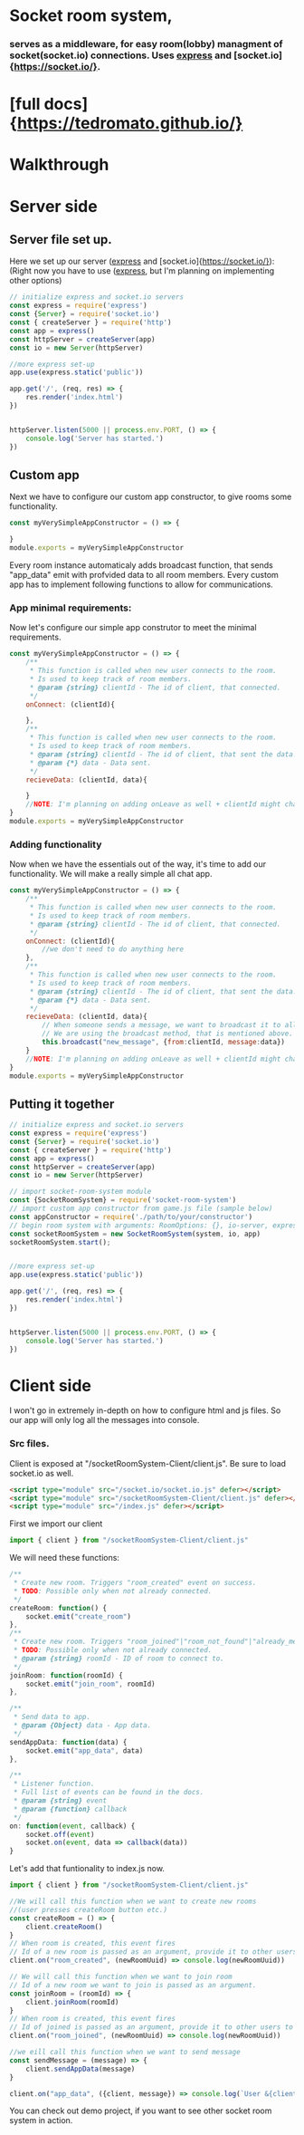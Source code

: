# Socket room system,
### serves as a middleware, for easy room(lobby) managment of socket(socket.io) connections. Uses [express](http://expressjs.com/) and [socket.io]{https://socket.io/}.

# [full docs]{https://tedromato.github.io/} 

# Walkthrough
# Server side
## Server file set up. 
Here we set up our server ([express](http://expressjs.com/) and [socket.io]{https://socket.io/}):
(Right now you have to use ([express](http://expressjs.com/), but I'm planning on implementing other options)
``` js
// initialize express and socket.io servers
const express = require('express')
const {Server} = require('socket.io')
const { createServer } = require('http')
const app = express()
const httpServer = createServer(app)
const io = new Server(httpServer)

//more express set-up
app.use(express.static('public'))

app.get('/', (req, res) => {
    res.render('index.html')
})


httpServer.listen(5000 || process.env.PORT, () => {
    console.log('Server has started.')
})
```

## Custom app
Next we have to configure our custom app constructor, to give rooms some functionality.
``` js 
const myVerySimpleAppConstructor = () => {

}
module.exports = myVerySimpleAppConstructor
```

Every room instance automaticaly adds broadcast function, that sends "app_data" emit with profvided data to all room members.
Every custom app has to implement following functions to allow for communications.
### App minimal requirements: 
Now let's configure our simple app construtor to meet the minimal requirements.
``` js
const myVerySimpleAppConstructor = () => {
    /**
     * This function is called when new user connects to the room. 
     * Is used to keep track of room members. 
     * @param {string} clientId - The id of client, that connected.
     */
    onConnect: (clientId){

    },
    /**
     * This function is called when new user connects to the room. 
     * Is used to keep track of room members. 
     * @param {string} clientId - The id of client, that sent the data.
     * @param {*} data - Data sent.
     */
    recieveData: (clientId, data){

    }
    //NOTE: I'm planning on adding onLeave as well + clientId might change into an object, with additional properties in the future.
}
module.exports = myVerySimpleAppConstructor
``` 
### Adding functionality
Now when we have the essentials out of the way, it's time to add our functionality.
We will make a really simple all chat app.
``` js
const myVerySimpleAppConstructor = () => {
    /**
     * This function is called when new user connects to the room. 
     * Is used to keep track of room members. 
     * @param {string} clientId - The id of client, that connected.
     */
    onConnect: (clientId){
        //we don't need to do anything here
    },
    /**
     * This function is called when new user connects to the room. 
     * Is used to keep track of room members. 
     * @param {string} clientId - The id of client, that sent the data.
     * @param {*} data - Data sent.
     */
    recieveData: (clientId, data){
        // When someone sends a message, we want to broadcast it to all users.
        // We are using the broadcast method, that is mentioned above.
        this.broadcast("new_message", {from:clientId, message:data})
    }
    //NOTE: I'm planning on adding onLeave as well + clientId might change into an object, with additional properties in the future.
}
module.exports = myVerySimpleAppConstructor
``` 

## Putting it together
``` js
// initialize express and socket.io servers
const express = require('express')
const {Server} = require('socket.io')
const { createServer } = require('http')
const app = express()
const httpServer = createServer(app)
const io = new Server(httpServer)

// import socket-room-system module
const {SocketRoomSystem} = require('socket-room-system')
// import custom app constructor from game.js file (sample below)
const appConstructor = require('./path/to/your/constructor')
// begin room system with arguments: RoomOptions: {}, io-server, express-app
const socketRoomSystem = new SocketRoomSystem(system, io, app)
socketRoomSystem.start();


//more express set-up
app.use(express.static('public'))

app.get('/', (req, res) => {
    res.render('index.html')
})


httpServer.listen(5000 || process.env.PORT, () => {
    console.log('Server has started.')
})
```
# Client side
I won't go in extremely in-depth on how to configure html and js files. So our app will only log all the messages into console.
### Src files.
Client is exposed at "/socketRoomSystem-Client/client.js".
Be sure to load socket.io as well.
``` html
<script type="module" src="/socket.io/socket.io.js" defer></script>
<script type="module" src="/socketRoomSystem-Client/client.js" defer></script>
<script type="module" src="/index.js" defer></script> 
```

First we import our client
``` js
import { client } from "/socketRoomSystem-Client/client.js"
```

We will need these functions: 
``` js
/**
 * Create new room. Triggers "room_created" event on success.
 * TODO: Possible only when not already connected.
 */
createRoom: function() {
    socket.emit("create_room")
},
/**
 * Create new room. Triggers "room_joined"|"room_not_found"|"already_member"|"room_is_full" events.
 * TODO: Possible only when not already connected.
 * @param {string} roomId - ID of room to connect to.
 */
joinRoom: function(roomId) {
    socket.emit("join_room", roomId)
},

/**
 * Send data to app.
 * @param {Object} data - App data. 
 */
sendAppData: function(data) {
    socket.emit("app_data", data)
},

/**
 * Listener function.
 * Full list of events can be found in the docs.
 * @param {string} event
 * @param {function} callback 
 */
on: function(event, callback) {
    socket.off(event)
    socket.on(event, data => callback(data))
}

```

Let's add that funtionality to index.js now.
``` js
import { client } from "/socketRoomSystem-Client/client.js"

//We will call this function when we want to create new rooms 
//(user presses createRoom button etc.) 
const createRoom = () => {
    client.createRoom()
}
// When room is created, this event fires
// Id of a new room is passed as an argument, provide it to other users to join this room.
client.on("room_created", (newRoomUuid) => console.log(newRoomUuid))

// We will call this function when we want to join room
// Id of a new room we want to join is passed as an argument.
const joinRoom = (roomId) => {
    client.joinRoom(roomId)
}
// When room is created, this event fires
// Id of joined is passed as an argument, provide it to other users to join this room.
client.on("room_joined", (newRoomUuid) => console.log(newRoomUuid))

//we eill call this function when we want to send message
const sendMessage = (message) => {
    client.sendAppData(message)
}

client.on("app_data", ({client, message}) => console.log(`User &{client} sent ${message}`))
```


You can check out demo project, if you want to see other socket room system in action.

